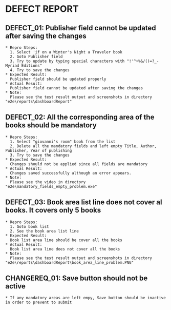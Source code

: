 # DEFECT REPORT

## DEFECT_01: Publisher field cannot be updated after saving the changes
	* Repro Steps:
	  1. Select 'if on a Winter's Night a Traveler book
	  2. Goto Publisher field
	  3. Try to update by typing special characters with "!'^+%&/()=?_-Myriad Editions"
	  4. Try to save the changes
	* Expected Result: 
	  Publisher field should be updated properly
	* Actual Result: 
	  Publisher field cannot be updated after saving the changes
	* Note: 
	  Please see the test result output and screenshots in directory "e2e\reports\dashboardReport"

## DEFECT_02: All the corresponding area of the books should be mandatory
	* Repro Steps:
	  1. Select "giovanni's room" book from the list
	  2. Delete all the mandatory fields and left empty Title, Author, Publisher, Year of publishing
	  3. Try to save the changes
	* Expected Result: 
	  Changes should not be applied since all fields are mandatory
	* Actual Result: 
	  Changes saved successfully although an error appears.
	* Note: 
	  Please see the video in directory "e2e\mandatory_fields_empty_problem.exe"
	  
## DEFECT_03: Book area list line does not cover al books. It covers only 5 books
	* Repro Steps:
	  1. Goto book list 
	  2. See the book area list line 
	* Expected Result: 
	  Book list area line should be cover all the books
	* Actual Result: 
	  Book list area line does not cover all the books
	* Note: 
	  Please see the test result output and screenshots in directory "e2e\reports\dashboardReport\book_area_line_problem.PNG"

## CHANGEREQ_01: Save button should not be active
	* If any mandatory areas are left empy, Save button should be inactive in order to prevent to submit